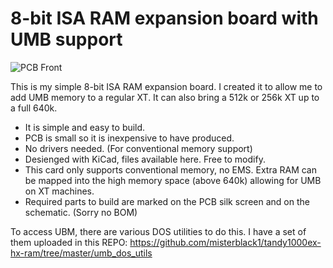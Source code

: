 # 8-bit ISA RAM expansion board with UMB support

![PCB Front](https://github.com/misterblack1/isa-ram-expansion/blob/main/images/Front_Small.png?raw=true)

This is my simple 8-bit ISA RAM expansion board. I created it to allow me to add UMB memory to a regular XT. It can also bring a 512k or 256k XT up to a full 640k.

- It is simple and easy to build.
- PCB is small so it is inexpensive to have produced.
- No drivers needed. (For conventional memory support)
- Desienged with KiCad, files available here. Free to modify.
- This card only supports conventional memory, no EMS. Extra RAM can be mapped into the high memory space (above 640k) allowing for UMB on XT machines.
- Required parts to build are marked on the PCB silk screen and on the schematic. (Sorry no BOM)

To access UBM, there are various DOS utilities to do this. I have a set of them uploaded in this REPO:
https://github.com/misterblack1/tandy1000ex-hx-ram/tree/master/umb_dos_utils

